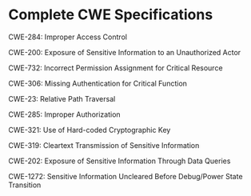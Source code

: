 

# Complete CWE Specifications

CWE-284: Improper Access Control

CWE-200: Exposure of Sensitive Information to an Unauthorized Actor

CWE-732: Incorrect Permission Assignment for Critical Resource

CWE-306: Missing Authentication for Critical Function

CWE-23: Relative Path Traversal

CWE-285: Improper Authorization

CWE-321: Use of Hard-coded Cryptographic Key

CWE-319: Cleartext Transmission of Sensitive Information

CWE-202: Exposure of Sensitive Information Through Data Queries

CWE-1272: Sensitive Information Uncleared Before Debug/Power State Transition